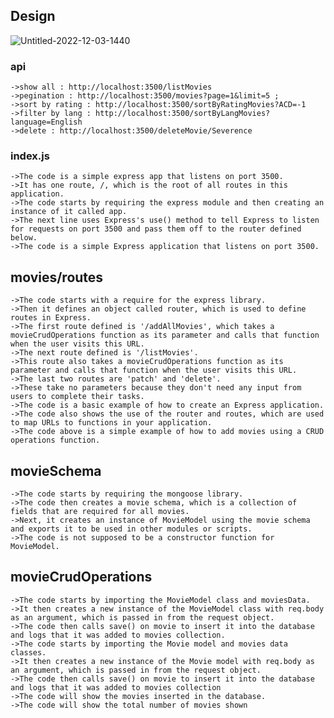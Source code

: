 ## Design 
![Untitled-2022-12-03-1440](https://user-images.githubusercontent.com/87657007/210626843-5118cf96-f5f2-4b84-a305-853cb374871e.png)



### api 
    ->show all : http://localhost:3500/listMovies
    ->pegination : http://localhost:3500/movies?page=1&limit=5 ;
    ->sort by rating : http://localhost:3500/sortByRatingMovies?ACD=-1
    ->filter by lang : http://localhost:3500/sortByLangMovies?language=English
    ->delete : http://localhost:3500/deleteMovie/Severence
### index.js

    ->The code is a simple express app that listens on port 3500.
    ->It has one route, /, which is the root of all routes in this application.
    ->The code starts by requiring the express module and then creating an instance of it called app.
    ->The next line uses Express's use() method to tell Express to listen for requests on port 3500 and pass them off to the router defined below.
    ->The code is a simple Express application that listens on port 3500.
    


## movies/routes

    ->The code starts with a require for the express library.
    ->Then it defines an object called router, which is used to define routes in Express.
    ->The first route defined is '/addAllMovies', which takes a movieCrudOperations function as its parameter and calls that function when the user visits this URL.
    ->The next route defined is '/listMovies'.
    ->This route also takes a movieCrudOperations function as its parameter and calls that function when the user visits this URL.
    ->The last two routes are 'patch' and 'delete'.
    ->These take no parameters because they don't need any input from users to complete their tasks.
    ->The code is a basic example of how to create an Express application.
    ->The code also shows the use of the router and routes, which are used to map URLs to functions in your application.
    ->The code above is a simple example of how to add movies using a CRUD operations function.

 ## movieSchema
    ->The code starts by requiring the mongoose library.
    ->The code then creates a movie schema, which is a collection of fields that are required for all movies.
    ->Next, it creates an instance of MovieModel using the movie schema and exports it to be used in other modules or scripts.
    ->The code is not supposed to be a constructor function for MovieModel.


 ## movieCrudOperations
    ->The code starts by importing the MovieModel class and moviesData.
    ->It then creates a new instance of the MovieModel class with req.body as an argument, which is passed in from the request object.
    ->The code then calls save() on movie to insert it into the database and logs that it was added to movies collection.
    ->The code starts by importing the Movie model and movies data classes.
    ->It then creates a new instance of the Movie model with req.body as an argument, which is passed in from the request object.
    ->The code then calls save() on movie to insert it into the database and logs that it was added to movies collection
    ->The code will show the movies inserted in the database.
    ->The code will show the total number of movies shown
